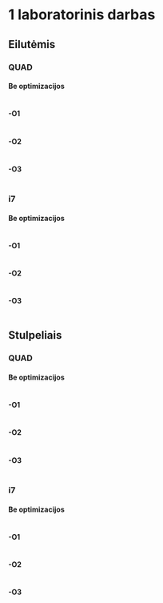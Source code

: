# 1 laboratorinis darbas

## Eilutėmis

### QUAD

#### Be optimizacijos

```

```

#### -O1

```

```

#### -O2

```

```

#### -O3

```

```

### i7

#### Be optimizacijos

```

```

#### -O1

```

```

#### -O2

```

```

#### -O3

```

```

## Stulpeliais

### QUAD

#### Be optimizacijos

```

```

#### -O1

```

```

#### -O2

```

```

#### -O3

```

```

### i7

#### Be optimizacijos

```

```

#### -O1

```

```

#### -O2

```

```

#### -O3

```

```
